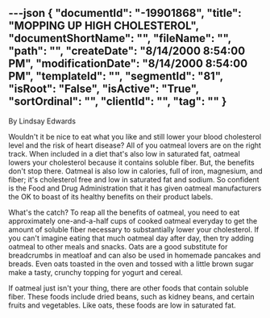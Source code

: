 ---json
{
  "documentId": "-19901868",
  "title": "MOPPING UP HIGH CHOLESTEROL",
  "documentShortName": "",
  "fileName": "",
  "path": "",
  "createDate": "8/14/2000 8:54:00 PM",
  "modificationDate": "8/14/2000 8:54:00 PM",
  "templateId": "",
  "segmentId": "81",
  "isRoot": "False",
  "isActive": "True",
  "sortOrdinal": "",
  "clientId": "",
  "tag": ""
}
---

By Lindsay Edwards 
 
Wouldn't it be nice to eat what you like and still lower your blood cholesterol level and the risk of heart disease? All of you oatmeal lovers are on the right track. When included in a diet that's also low in saturated fat, oatmeal lowers your cholesterol because it contains soluble fiber. But, the benefits don't stop there. Oatmeal is also low in calories, full of iron, magnesium, and fiber; it's cholesterol free and low in saturated fat and sodium. So confident is the Food and Drug Administration that it has given oatmeal manufacturers the OK to boast of its healthy benefits on their product labels. 

What's the catch? To reap all the benefits of oatmeal, you need to eat approximately one-and-a-half cups of cooked oatmeal everyday to get the amount of soluble fiber necessary to substantially lower your cholesterol. If you can't imagine eating that much oatmeal day after day, then try adding oatmeal to other meals and snacks. Oats are a good substitute for breadcrumbs in meatloaf and can also be used in homemade pancakes and breads. Even oats toasted in the oven and tossed with a little brown sugar make a tasty, crunchy topping for yogurt and cereal. 

If oatmeal just isn't your thing, there are other foods that contain soluble fiber. These foods include dried beans, such as kidney beans, and certain fruits and vegetables. Like oats, these foods are low in saturated fat.
